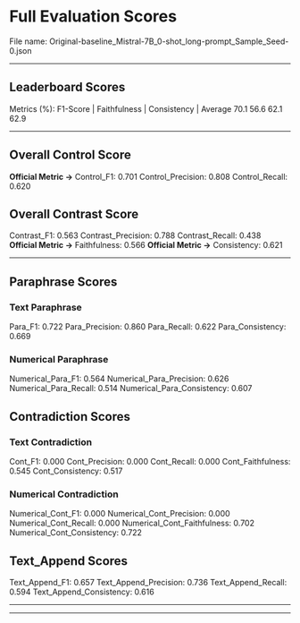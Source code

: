 # Full Evaluation Scores

File name: Original-baseline_Mistral-7B_0-shot_long-prompt_Sample_Seed-0.json


---

## Leaderboard Scores

Metrics (%): F1-Score | Faithfulness | Consistency | Average
                70.1        56.6          62.1        62.9

---

## Overall Control Score

**Official Metric ->** Control_F1: 0.701
Control_Precision: 0.808
Control_Recall: 0.620

## Overall Contrast Score

Contrast_F1: 0.563
Contrast_Precision: 0.788
Contrast_Recall: 0.438
**Official Metric ->** Faithfulness: 0.566
**Official Metric ->** Consistency: 0.621

---


## Paraphrase Scores


### Text Paraphrase

Para_F1: 0.722
Para_Precision: 0.860
Para_Recall: 0.622
Para_Consistency: 0.669


### Numerical Paraphrase

Numerical_Para_F1: 0.564
Numerical_Para_Precision: 0.626
Numerical_Para_Recall: 0.514
Numerical_Para_Consistency: 0.607


## Contradiction Scores


### Text Contradiction

Cont_F1: 0.000
Cont_Precision: 0.000
Cont_Recall: 0.000
Cont_Faithfulness: 0.545
Cont_Consistency: 0.517


### Numerical Contradiction

Numerical_Cont_F1: 0.000
Numerical_Cont_Precision: 0.000
Numerical_Cont_Recall: 0.000
Numerical_Cont_Faithfulness: 0.702
Numerical_Cont_Consistency: 0.722


## Text_Append Scores

Text_Append_F1: 0.657
Text_Append_Precision: 0.736
Text_Append_Recall: 0.594
Text_Append_Consistency: 0.616

---


---

